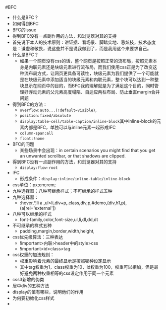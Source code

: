 #BFC
- 什么是BFC？
- 如何得到BFC
- BFC的issue
- 得到BFC没有一点副作用的方法，和浏览器对其的支持
- 首先说下本人的技术原则：讲证据、看场景、脚踏实地、忌炫技，技术态度是：谦虚和敬畏，说这些并不是说我做到了，而是我用这个来要求自己。
- 什么是BFC？
  - 如果一个网页没有css的话，整个网页是按照正常的流布局，按照元素本身是内联元素还是块级元素进行流布局，而我们使用css正是为了改变这种流布局方式，让网页更具备可读性，块级元素为我们提供了一个可能就是在块级元素中添加适当的块级元素和内联元素，整个块可以达到一种整块显示在网页中的目的，而BFC我的理解就是为了满足这个目的，同时管理好浮动元素的父元素高度塌陷、自适应两栏布局、防止垂直margin合并问题
- 得到BFC的方法：
  - ``overflow:auto...(!default=visible)``,
  - ``position:fixed/absolute``
  - ``display:table-cell/table-caption/inline-block``其中inline-block的元素内部是BFC，单独可以与inline元素一起形成IFC
  - ``column-span:all``
  - ``float:!none``
- BFC的问题
  - 某些场景中会出现：in certain scenarios you might find that you get an unwanted scrollbar, or that shadows are clipped. 
- 得到BFC没有一点副作用的方法，和浏览器对其的支持
  - ``display:flow-root``
- IFC
  - 形成条件：``display:inline/inline-table/inline-block``
- css单位：px;em;rem;
- 九种选择器；八种可继承样式；不可继承的样式五种
- 九种选择器：
  - :hover,*,li a ,ul>li,div+p,.class,div,p,#demo,(div,h1,p),(a[rel='external'])
- 八种可以继承的样式 
  - font-family,color,font-size,ul,li,dl,dd,dt
- 不可继承的样式五种
  - padding,margin,border,width,height,
- css优先级算法：三种表达
  - !important>内联>header中的style>css
  - !important>id>class>tag
- css权重的加法规则：
  - 权重影响着元素的最终显示是按照哪种设定显示
  - 其中tag权重为1，class权重为10，id权重为100，权重可以相加，但是最好避免两种权重相等的css设定作用于同一个元素
- css3新增的伪类
- 居中div的五种方法
-  display的值有哪些，说明他们的作用
- 为何要初始化css样式
- 